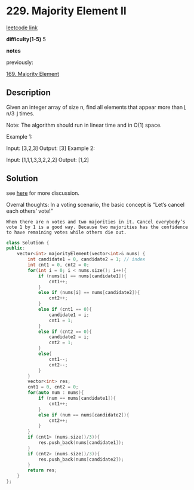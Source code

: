 #  229. Majority Element II

[leetcode link](https://leetcode.com/problems/majority-element-ii/)

**difficulty(1-5)** 
5

**notes**   

previously: 

[169. Majority Element](169.md)

## Description

Given an integer array of size n, find all elements that appear more than ⌊ n/3 ⌋ times.

Note: The algorithm should run in linear time and in O(1) space.

Example 1:

Input: [3,2,3]
Output: [3]
Example 2:

Input: [1,1,1,3,3,2,2,2]
Output: [1,2]

## Solution
see [here](https://leetcode.com/problems/majority-element-ii/discuss/63520/Boyer-Moore-Majority-Vote-algorithm-and-my-elaboration) for more discussion.

Overral thoughts:
    In a voting scenario, the basic concept is “Let’s cancel each others’ vote!”

    When there are n votes and two majorities in it. Cancel everybody’s vote 1 by 1 is a good way. Because two majorities has the confidence to have remaining votes while others die out.


```c++
class Solution {
public:
    vector<int> majorityElement(vector<int>& nums) {
        int candidate1 = 0, candidate2 = 1; // index
        int cnt1 = 0, cnt2 = 0;
        for(int i = 0; i < nums.size(); i++){
            if (nums[i] == nums[candidate1]){
                cnt1++;
            }
            else if (nums[i] == nums[candidate2]){
                cnt2++;
            }
            else if (cnt1 == 0){
                candidate1 = i;
                cnt1 = 1;
            }
            else if (cnt2 == 0){
                candidate2 = i;
                cnt2 = 1;
            }
            else{
                cnt1--;
                cnt2--;
            }            
        }
        vector<int> res;
        cnt1 = 0, cnt2 = 0;
        for(auto num : nums){
            if (num == nums[candidate1]){
                cnt1++;
            }
            else if (num == nums[candidate2]){
                cnt2++;
            }
        }
        if (cnt1> (nums.size()/3)){
            res.push_back(nums[candidate1]);
        }
        if (cnt2> (nums.size()/3)){
            res.push_back(nums[candidate2]);
        }
        return res;
    }
};
```